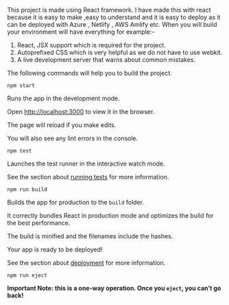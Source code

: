 This project is made using React framework. I have made this with react because it is easy to make ,easy to understand and it is easy to deploy as it can be deployed with Azure , Netlify , AWS Amlify etc. 
When you will build your environment will have everything for example:- 
1. React, JSX support which is required for the project.
2. Autoprefixed CSS which is very helpful as we do not have to use webkit.
3.  A live development server that warns about common mistakes.



The following commands will help you to build the project.

 
`` npm start
``
  

Runs the app in the development mode.<br>

Open [http://localhost:3000](http://localhost:3000) to view it in the browser.

  

The page will reload if you make edits.<br>

You will also see any lint errors in the console.

  

`` npm test
``
  

Launches the test runner in the interactive watch mode.<br>

See the section about [running tests](https://facebook.github.io/create-react-app/docs/running-tests) for more information.

  

``npm run build
``

  

Builds the app for production to the `build` folder.<br>

It correctly bundles React in production mode and optimizes the build for the best performance.

  

The build is minified and the filenames include the hashes.<br>

Your app is ready to be deployed!

  

See the section about [deployment](https://facebook.github.io/create-react-app/docs/deployment) for more information.

  
`` npm run eject
``

  

**Important Note: this is a one-way operation. Once you `eject`, you can’t go back!**
